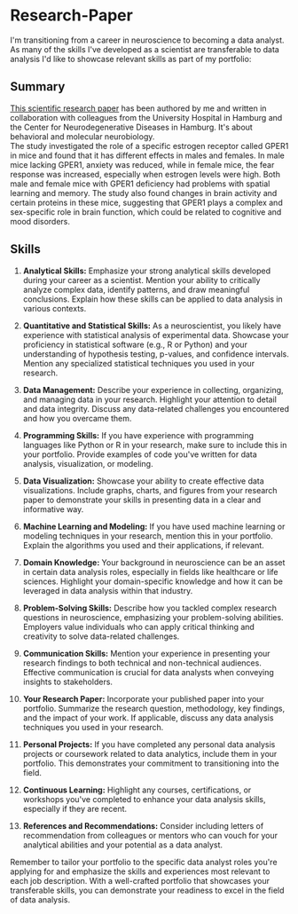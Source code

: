 # Research-Paper
I'm transitioning from a career in neuroscience to becoming a data analyst. As many of the skills I've developed as a scientist are transferable to data analysis I'd like to showcase relevant skills as part of my portfolio:

## Summary
[This scientific research paper](JOE220204.pdf) has been authored by me and written in collaboration with colleagues from the University Hospital in Hamburg and the Center for Neurodegenerative Diseases in Hamburg. It's about behavioral and molecular neurobiology.  
The study investigated the role of a specific estrogen receptor called GPER1 in mice and found that it has different effects in males and females. In male mice lacking GPER1, anxiety was reduced, while in female mice, the fear response was increased, especially when estrogen levels were high. Both male and female mice with GPER1 deficiency had problems with spatial learning and memory. The study also found changes in brain activity and certain proteins in these mice, suggesting that GPER1 plays a complex and sex-specific role in brain function, which could be related to cognitive and mood disorders.

## Skills

1. **Analytical Skills:** Emphasize your strong analytical skills developed during your career as a scientist. Mention your ability to critically analyze complex data, identify patterns, and draw meaningful conclusions. Explain how these skills can be applied to data analysis in various contexts.

2. **Quantitative and Statistical Skills:** As a neuroscientist, you likely have experience with statistical analysis of experimental data. Showcase your proficiency in statistical software (e.g., R or Python) and your understanding of hypothesis testing, p-values, and confidence intervals. Mention any specialized statistical techniques you used in your research.

3. **Data Management:** Describe your experience in collecting, organizing, and managing data in your research. Highlight your attention to detail and data integrity. Discuss any data-related challenges you encountered and how you overcame them.

4. **Programming Skills:** If you have experience with programming languages like Python or R in your research, make sure to include this in your portfolio. Provide examples of code you've written for data analysis, visualization, or modeling.

5. **Data Visualization:** Showcase your ability to create effective data visualizations. Include graphs, charts, and figures from your research paper to demonstrate your skills in presenting data in a clear and informative way.

6. **Machine Learning and Modeling:** If you have used machine learning or modeling techniques in your research, mention this in your portfolio. Explain the algorithms you used and their applications, if relevant.

7. **Domain Knowledge:** Your background in neuroscience can be an asset in certain data analysis roles, especially in fields like healthcare or life sciences. Highlight your domain-specific knowledge and how it can be leveraged in data analysis within that industry.

8. **Problem-Solving Skills:** Describe how you tackled complex research questions in neuroscience, emphasizing your problem-solving abilities. Employers value individuals who can apply critical thinking and creativity to solve data-related challenges.

9. **Communication Skills:** Mention your experience in presenting your research findings to both technical and non-technical audiences. Effective communication is crucial for data analysts when conveying insights to stakeholders.

10. **Your Research Paper:** Incorporate your published paper into your portfolio. Summarize the research question, methodology, key findings, and the impact of your work. If applicable, discuss any data analysis techniques you used in your research.

11. **Personal Projects:** If you have completed any personal data analysis projects or coursework related to data analytics, include them in your portfolio. This demonstrates your commitment to transitioning into the field.

12. **Continuous Learning:** Highlight any courses, certifications, or workshops you've completed to enhance your data analysis skills, especially if they are recent.

13. **References and Recommendations:** Consider including letters of recommendation from colleagues or mentors who can vouch for your analytical abilities and your potential as a data analyst.

Remember to tailor your portfolio to the specific data analyst roles you're applying for and emphasize the skills and experiences most relevant to each job description. With a well-crafted portfolio that showcases your transferable skills, you can demonstrate your readiness to excel in the field of data analysis.
